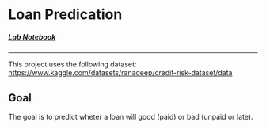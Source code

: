 # Loan Predication

##### [Lab Notebook](loan_lab.ipynb)

---

This project uses the following dataset: https://www.kaggle.com/datasets/ranadeep/credit-risk-dataset/data

## Goal

The goal is to predict wheter a loan will good (paid) or bad (unpaid or late).